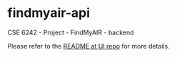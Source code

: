 # findmyair-api
CSE 6242 - Project - FindMyAIR - backend

Please refer to the [README at UI repo](https://github.com/devenbansod/findmyair/tree/master/README.md) for more details. 
